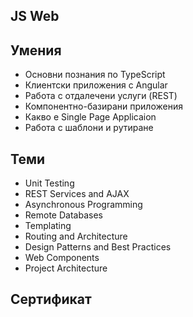 ## JS Web

## Умения

 - Основни познания по TypeScript
 - Клиентски приложения с Angular
 - Работа с отдалечени услуги (REST)
 - Компонентно-базирани приложения
 - Какво е Single Page Applicaion
 - Работа с шаблони и рутиране

## Теми

- Unit Testing
- REST Services and AJAX
- Asynchronous Programming
- Remote Databases
- Templating
- Routing and Architecture
- Design Patterns and Best Practices
- Web Components
- Project Architecture

## Сертификат
